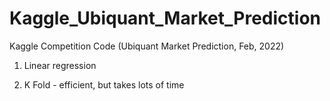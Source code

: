 # Kaggle_Ubiquant_Market_Prediction
Kaggle Competition Code (Ubiquant Market Prediction, Feb, 2022)


1. Linear regression 

1. K Fold - efficient, but takes lots of time
